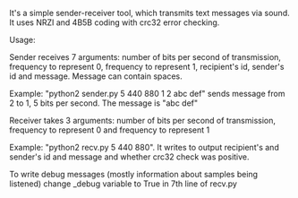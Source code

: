 It's a simple sender-receiver tool, which transmits text messages via sound. It uses NRZI and 4B5B coding with crc32 error checking.

Usage:

Sender receives 7 arguments: number of bits per second of transmission, frequency to represent 0, frequency to represent 1, recipient's id, sender's id and message. Message can contain spaces.

Example: "python2 sender.py 5 440 880 1 2 abc def" sends message from 2 to 1, 5 bits per second. The message is "abc def"
  
Receiver takes 3 arguments: number of bits per second of transmission, frequency to represent 0 and frequency to represent 1

Example: "python2 recv.py 5 440 880". It writes to output recipient's and sender's id and message and whether crc32 check was positive.

To write debug messages (mostly information about samples being listened) change _debug variable to True in 7th line of recv.py